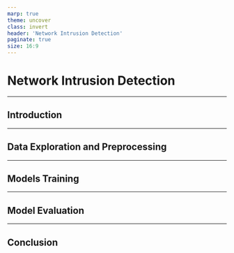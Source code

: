 ```yaml
---
marp: true
theme: uncover
class: invert
header: 'Network Intrusion Detection'
paginate: true
size: 16:9
---
```


# Network Intrusion Detection

---

## Introduction

<!-- 
- Brief overview of the KDD Cup 1999 dataset and its purpose

- Overview of the project objectives and the machine learning models that were applied
-->

---

## Data Exploration and Preprocessing

<!-- 
- Description of the raw data and its format

- Steps taken to clean and prepare the data for analysis, such as handling missing values, scaling features, etc.

- Summary of key insights and observations from the initial data exploration 
-->

---

## Models Training

<!-- 
- Description of the four machine learning models that were applied: (e.g. logistic regression, decision tree, random forest, neural network)

- Explanation of the evaluation criteria used to compare the models (e.g. accuracy, precision, recall)

- Results of the model comparison and selection of the best-performing model 
-->

---

## Model Evaluation

<!-- 
- Description of the final model's performance on the test set

- Comparison to baseline performance 
-->

---

## Conclusion

<!-- Summary of the key findings and results of the project
Next steps for the project. -->
